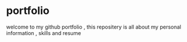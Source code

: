 # portfolio
welcome to my github portfolio , this repositery is all about my  personal information , skills and resume
